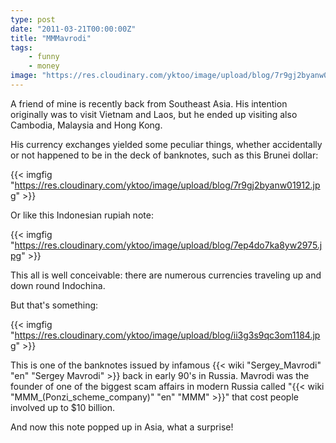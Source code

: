 ```yaml
---
type: post
date: "2011-03-21T00:00:00Z"
title: "MMMavrodi"
tags:
    - funny
    - money
image: "https://res.cloudinary.com/yktoo/image/upload/blog/7r9gj2byanw01912.jpg"
---
```


A friend of mine is recently back from Southeast Asia. His intention originally was to visit Vietnam and Laos, but he ended up visiting also Cambodia, Malaysia and Hong Kong.

His currency exchanges yielded some peculiar things, whether accidentally or not happened to be in the deck of banknotes, such as this Brunei dollar:

{{< imgfig "https://res.cloudinary.com/yktoo/image/upload/blog/7r9gj2byanw01912.jpg" >}}

<!--more-->

Or like this Indonesian rupiah note:

{{< imgfig "https://res.cloudinary.com/yktoo/image/upload/blog/7ep4do7ka8yw2975.jpg" >}}

This all is well conceivable: there are numerous currencies traveling up and down round Indochina.

But that's something:

{{< imgfig "https://res.cloudinary.com/yktoo/image/upload/blog/ii3g3s9qc3om1184.jpg" >}}

This is one of the banknotes issued by infamous {{< wiki "Sergey_Mavrodi" "en" "Sergey Mavrodi" >}} back in early 90's in Russia. Mavrodi was the founder of one of the biggest scam affairs in modern Russia called "{{< wiki "MMM_(Ponzi_scheme_company)" "en" "MMM" >}}" that cost people involved up to $10 billion.

And now this note popped up in Asia, what a surprise!
